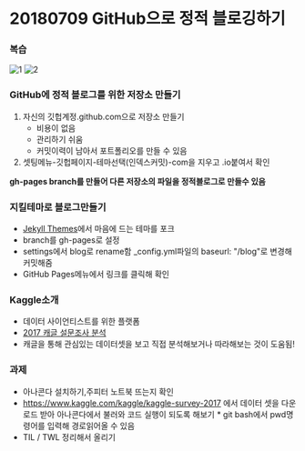 # 20180709 GitHub으로 정적 블로깅하기

### 복습

![1](https://user-images.githubusercontent.com/40629153/42447852-3c6001ca-83b6-11e8-8faa-61568f121420.PNG)
![2](https://user-images.githubusercontent.com/40629153/42447858-3f50c888-83b6-11e8-86ea-11a9a9425bbc.PNG)


### GitHub에 정적 블로그를 위한 저장소 만들기
1. 자신의 깃헙계정.github.com으로 저장소 만들기
   - 비용이 없음
   - 관리하기 쉬움
   - 커밋이력이 남아서 포트폴리오를 만들 수 있음
2. 셋팅메뉴-깃헙페이지-테마선택(인덱스커밋)-com을 지우고 .io붙여서 확인

**gh-pages branch를 만들어 다른 저장소의 파일을 정적블로그로 만들수 있음**


### 지킬테마로 블로그만들기
- [Jekyll Themes](http://jekyllthemes.org/)에서 마음에 드는 테마를 포크
- branch를 gh-pages로 설정
- settings에서 blog로 rename함 _config.yml파일의 baseurl: "/blog"로 변경해 커밋해줌
- GitHub Pages메뉴에서 링크를 클릭해 확인


### Kaggle소개
- 데이터 사이언티스트를 위한 플랫폼
- [2017 캐글 설문조사 분석](https://colab.research.google.com/drive/10SuqOyUNbDDlYOQQqueMTlkNqrX7BjlS#scrollTo=01yrTtpiUMWl) 
- 캐글을 통해 관심있는 데이터셋을 보고 직접 분석해보거나 따라해보는 것이 도움됨!


### 과제
- 아나콘다 설치하기,주피터 노트북 뜨는지 확인
- https://www.kaggle.com/kaggle/kaggle-survey-2017 에서 데이터 셋을 다운로드 받아 아나콘다에서 불러와 코드 실행이 되도록 해보기
      * git bash에서 pwd명령어를 입력해 경로읽어올 수 있음   
- TIL / TWL 정리해서 올리기

